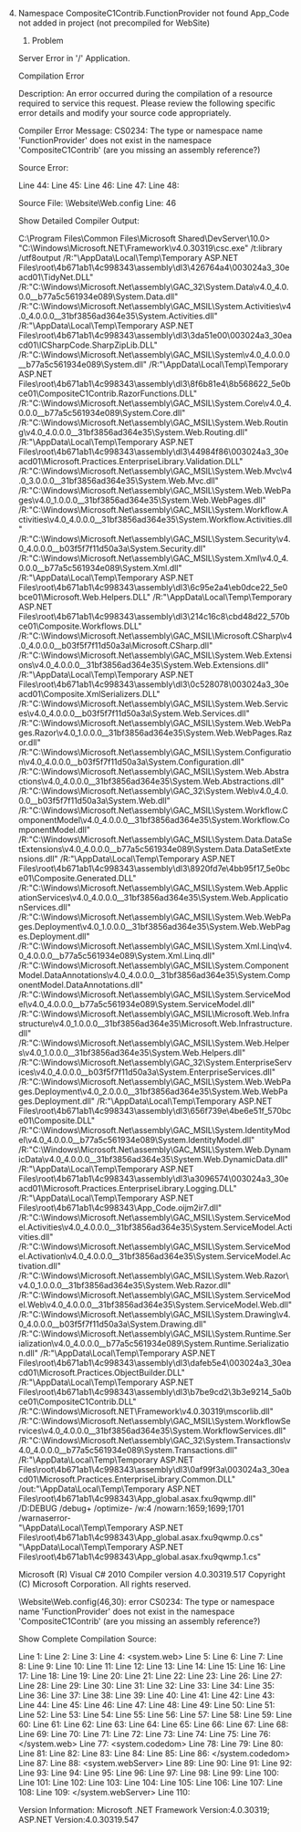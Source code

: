 4.	Namespace CompositeC1Contrib.FunctionProvider not found
	App_Code not added in project (not precompiled for WebSite)
	
	1.	Problem  
	
	Server Error in '/' Application.

	Compilation Error

	Description: An error occurred during the compilation of a resource required to 
	service this request. Please review the following specific error details and 
	modify your source code appropriately. 

	Compiler Error Message: CS0234: The type or namespace name 'FunctionProvider' 
	does not exist in the namespace 'CompositeC1Contrib' (are you missing an assembly 
	reference?)

	Source Error:


	Line 44: 		<add namespace="System.Web.Routing" />
	Line 45: 		<add namespace="System.Web.WebPages" />
	Line 46: 		<add namespace="CompositeC1Contrib.FunctionProvider" />
	Line 47: 	  </namespaces>
	Line 48: 	</pages>

	Source File: \Website\Web.config    Line: 46 


	Show Detailed Compiler Output:


	C:\Program Files\Common Files\Microsoft Shared\DevServer\10.0> 
	"C:\Windows\Microsoft.NET\Framework\v4.0.30319\csc.exe" /t:library /utf8output 
	/R:"\AppData\Local\Temp\Temporary ASP.NET Files\root\4b671ab1\4c998343\assembly\dl3\426764a4\003024a3_30eacd01\TidyNet.DLL" 
	/R:"C:\Windows\Microsoft.Net\assembly\GAC_32\System.Data\v4.0_4.0.0.0__b77a5c561934e089\System.Data.dll" 
	/R:"C:\Windows\Microsoft.Net\assembly\GAC_MSIL\System.Activities\v4.0_4.0.0.0__31bf3856ad364e35\System.Activities.dll" 
	/R:"\AppData\Local\Temp\Temporary ASP.NET Files\root\4b671ab1\4c998343\assembly\dl3\3da51e00\003024a3_30eacd01\ICSharpCode.SharpZipLib.DLL" 
	/R:"C:\Windows\Microsoft.Net\assembly\GAC_MSIL\System\v4.0_4.0.0.0__b77a5c561934e089\System.dll" 
	/R:"\AppData\Local\Temp\Temporary ASP.NET Files\root\4b671ab1\4c998343\assembly\dl3\8f6b81e4\8b568622_5e0bce01\CompositeC1Contrib.RazorFunctions.DLL" 
	/R:"C:\Windows\Microsoft.Net\assembly\GAC_MSIL\System.Core\v4.0_4.0.0.0__b77a5c561934e089\System.Core.dll" 
	/R:"C:\Windows\Microsoft.Net\assembly\GAC_MSIL\System.Web.Routing\v4.0_4.0.0.0__31bf3856ad364e35\System.Web.Routing.dll" 
	/R:"\AppData\Local\Temp\Temporary ASP.NET Files\root\4b671ab1\4c998343\assembly\dl3\44984f86\003024a3_30eacd01\Microsoft.Practices.EnterpriseLibrary.Validation.DLL" 
	/R:"C:\Windows\Microsoft.Net\assembly\GAC_MSIL\System.Web.Mvc\v4.0_3.0.0.0__31bf3856ad364e35\System.Web.Mvc.dll" 
	/R:"C:\Windows\Microsoft.Net\assembly\GAC_MSIL\System.Web.WebPages\v4.0_1.0.0.0__31bf3856ad364e35\System.Web.WebPages.dll" 
	/R:"C:\Windows\Microsoft.Net\assembly\GAC_MSIL\System.Workflow.Activities\v4.0_4.0.0.0__31bf3856ad364e35\System.Workflow.Activities.dll" 
	/R:"C:\Windows\Microsoft.Net\assembly\GAC_MSIL\System.Security\v4.0_4.0.0.0__b03f5f7f11d50a3a\System.Security.dll" 
	/R:"C:\Windows\Microsoft.Net\assembly\GAC_MSIL\System.Xml\v4.0_4.0.0.0__b77a5c561934e089\System.Xml.dll" 
	/R:"\AppData\Local\Temp\Temporary ASP.NET Files\root\4b671ab1\4c998343\assembly\dl3\6c95e2a4\eb0dce22_5e0bce01\Microsoft.Web.Helpers.DLL" 
	/R:"\AppData\Local\Temp\Temporary ASP.NET Files\root\4b671ab1\4c998343\assembly\dl3\214c16c8\cbd48d22_570bce01\Composite.Workflows.DLL" 
	/R:"C:\Windows\Microsoft.Net\assembly\GAC_MSIL\Microsoft.CSharp\v4.0_4.0.0.0__b03f5f7f11d50a3a\Microsoft.CSharp.dll" 
	/R:"C:\Windows\Microsoft.Net\assembly\GAC_MSIL\System.Web.Extensions\v4.0_4.0.0.0__31bf3856ad364e35\System.Web.Extensions.dll" 
	/R:"\AppData\Local\Temp\Temporary ASP.NET Files\root\4b671ab1\4c998343\assembly\dl3\0c528078\003024a3_30eacd01\Composite.XmlSerializers.DLL" 
	/R:"C:\Windows\Microsoft.Net\assembly\GAC_MSIL\System.Web.Services\v4.0_4.0.0.0__b03f5f7f11d50a3a\System.Web.Services.dll" 
	/R:"C:\Windows\Microsoft.Net\assembly\GAC_MSIL\System.Web.WebPages.Razor\v4.0_1.0.0.0__31bf3856ad364e35\System.Web.WebPages.Razor.dll" 
	/R:"C:\Windows\Microsoft.Net\assembly\GAC_MSIL\System.Configuration\v4.0_4.0.0.0__b03f5f7f11d50a3a\System.Configuration.dll" 
	/R:"C:\Windows\Microsoft.Net\assembly\GAC_MSIL\System.Web.Abstractions\v4.0_4.0.0.0__31bf3856ad364e35\System.Web.Abstractions.dll" 
	/R:"C:\Windows\Microsoft.Net\assembly\GAC_32\System.Web\v4.0_4.0.0.0__b03f5f7f11d50a3a\System.Web.dll" 
	/R:"C:\Windows\Microsoft.Net\assembly\GAC_MSIL\System.Workflow.ComponentModel\v4.0_4.0.0.0__31bf3856ad364e35\System.Workflow.ComponentModel.dll" 
	/R:"C:\Windows\Microsoft.Net\assembly\GAC_MSIL\System.Data.DataSetExtensions\v4.0_4.0.0.0__b77a5c561934e089\System.Data.DataSetExtensions.dll" 
	/R:"\AppData\Local\Temp\Temporary ASP.NET Files\root\4b671ab1\4c998343\assembly\dl3\8920fd7e\4bb95f17_5e0bce01\Composite.Generated.DLL" 
	/R:"C:\Windows\Microsoft.Net\assembly\GAC_MSIL\System.Web.ApplicationServices\v4.0_4.0.0.0__31bf3856ad364e35\System.Web.ApplicationServices.dll" 
	/R:"C:\Windows\Microsoft.Net\assembly\GAC_MSIL\System.Web.WebPages.Deployment\v4.0_1.0.0.0__31bf3856ad364e35\System.Web.WebPages.Deployment.dll" 
	/R:"C:\Windows\Microsoft.Net\assembly\GAC_MSIL\System.Xml.Linq\v4.0_4.0.0.0__b77a5c561934e089\System.Xml.Linq.dll" 
	/R:"C:\Windows\Microsoft.Net\assembly\GAC_MSIL\System.ComponentModel.DataAnnotations\v4.0_4.0.0.0__31bf3856ad364e35\System.ComponentModel.DataAnnotations.dll" 
	/R:"C:\Windows\Microsoft.Net\assembly\GAC_MSIL\System.ServiceModel\v4.0_4.0.0.0__b77a5c561934e089\System.ServiceModel.dll" 
	/R:"C:\Windows\Microsoft.Net\assembly\GAC_MSIL\Microsoft.Web.Infrastructure\v4.0_1.0.0.0__31bf3856ad364e35\Microsoft.Web.Infrastructure.dll" 
	/R:"C:\Windows\Microsoft.Net\assembly\GAC_MSIL\System.Web.Helpers\v4.0_1.0.0.0__31bf3856ad364e35\System.Web.Helpers.dll" 
	/R:"C:\Windows\Microsoft.Net\assembly\GAC_32\System.EnterpriseServices\v4.0_4.0.0.0__b03f5f7f11d50a3a\System.EnterpriseServices.dll" 
	/R:"C:\Windows\Microsoft.Net\assembly\GAC_MSIL\System.Web.WebPages.Deployment\v4.0_2.0.0.0__31bf3856ad364e35\System.Web.WebPages.Deployment.dll" 
	/R:"\AppData\Local\Temp\Temporary ASP.NET Files\root\4b671ab1\4c998343\assembly\dl3\656f739e\4be6e51f_570bce01\Composite.DLL" 
	/R:"C:\Windows\Microsoft.Net\assembly\GAC_MSIL\System.IdentityModel\v4.0_4.0.0.0__b77a5c561934e089\System.IdentityModel.dll" 
	/R:"C:\Windows\Microsoft.Net\assembly\GAC_MSIL\System.Web.DynamicData\v4.0_4.0.0.0__31bf3856ad364e35\System.Web.DynamicData.dll" 
	/R:"\AppData\Local\Temp\Temporary ASP.NET Files\root\4b671ab1\4c998343\assembly\dl3\a3096574\003024a3_30eacd01\Microsoft.Practices.EnterpriseLibrary.Logging.DLL" 
	/R:"\AppData\Local\Temp\Temporary ASP.NET Files\root\4b671ab1\4c998343\App_Code.oijm2ir7.dll" 
	/R:"C:\Windows\Microsoft.Net\assembly\GAC_MSIL\System.ServiceModel.Activities\v4.0_4.0.0.0__31bf3856ad364e35\System.ServiceModel.Activities.dll" 
	/R:"C:\Windows\Microsoft.Net\assembly\GAC_MSIL\System.ServiceModel.Activation\v4.0_4.0.0.0__31bf3856ad364e35\System.ServiceModel.Activation.dll" 
	/R:"C:\Windows\Microsoft.Net\assembly\GAC_MSIL\System.Web.Razor\v4.0_1.0.0.0__31bf3856ad364e35\System.Web.Razor.dll" 
	/R:"C:\Windows\Microsoft.Net\assembly\GAC_MSIL\System.ServiceModel.Web\v4.0_4.0.0.0__31bf3856ad364e35\System.ServiceModel.Web.dll" 
	/R:"C:\Windows\Microsoft.Net\assembly\GAC_MSIL\System.Drawing\v4.0_4.0.0.0__b03f5f7f11d50a3a\System.Drawing.dll" 
	/R:"C:\Windows\Microsoft.Net\assembly\GAC_MSIL\System.Runtime.Serialization\v4.0_4.0.0.0__b77a5c561934e089\System.Runtime.Serialization.dll" 
	/R:"\AppData\Local\Temp\Temporary ASP.NET Files\root\4b671ab1\4c998343\assembly\dl3\dafeb5e4\003024a3_30eacd01\Microsoft.Practices.ObjectBuilder.DLL" 
	/R:"\AppData\Local\Temp\Temporary ASP.NET Files\root\4b671ab1\4c998343\assembly\dl3\b7be9cd2\3b3e9214_5a0bce01\CompositeC1Contrib.DLL" 
	/R:"C:\Windows\Microsoft.NET\Framework\v4.0.30319\mscorlib.dll" /R:"C:\Windows\Microsoft.Net\assembly\GAC_MSIL\System.WorkflowServices\v4.0_4.0.0.0__31bf3856ad364e35\System.WorkflowServices.dll" 
	/R:"C:\Windows\Microsoft.Net\assembly\GAC_32\System.Transactions\v4.0_4.0.0.0__b77a5c561934e089\System.Transactions.dll" 
	/R:"\AppData\Local\Temp\Temporary ASP.NET Files\root\4b671ab1\4c998343\assembly\dl3\0af99f3a\003024a3_30eacd01\Microsoft.Practices.EnterpriseLibrary.Common.DLL" 
	/out:"\AppData\Local\Temp\Temporary ASP.NET Files\root\4b671ab1\4c998343\App_global.asax.fxu9qwmp.dll" 
	/D:DEBUG /debug+ /optimize- /w:4 /nowarn:1659;1699;1701 /warnaserror-  
	"\AppData\Local\Temp\Temporary ASP.NET Files\root\4b671ab1\4c998343\App_global.asax.fxu9qwmp.0.cs" 
	"\AppData\Local\Temp\Temporary ASP.NET Files\root\4b671ab1\4c998343\App_global.asax.fxu9qwmp.1.cs"


	Microsoft (R) Visual C# 2010 Compiler version 4.0.30319.517
	Copyright (C) Microsoft Corporation. All rights reserved.

	\Website\Web.config(46,30): error CS0234: The type or namespace name 'FunctionProvider' 
	does not exist in the namespace 'CompositeC1Contrib' (are you missing an assembly reference?)

	Show Complete Compilation Source:


	Line 1:    <?xml version="1.0" encoding="utf-8"?>
	Line 2:    <configuration>
	Line 3:      <!-- Hey Dev! Changing or removing existing elements in this file may cause functionality in Composite C1 to break -->
	Line 4:      <system.web>
	Line 5:    	<trust level="Full" />
	Line 6:    	<globalization requestEncoding="utf-8" responseEncoding="utf-8" />
	Line 7:    	<customErrors mode="Off">
	Line 8:    	  <error statusCode="404" redirect="Renderers/FileNotFoundHandler.ashx" />
	Line 9:    	</customErrors>
	Line 10:   	<compilation debug="true" targetFramework="4.0" optimizeCompilations="false">
	Line 11:   	  <assemblies>
	Line 12:   		<add assembly="System.Security, Version=4.0.0.0, Culture=neutral, PublicKeyToken=B03F5F7F11D50A3A" />
	Line 13:   		<add assembly="System.Workflow.ComponentModel, Version=4.0.0.0, Culture=neutral, PublicKeyToken=31BF3856AD364E35" />
	Line 14:   		<add assembly="System.Workflow.Activities, Version=4.0.0.0, Culture=neutral, PublicKeyToken=31bf3856ad364e35" />
	Line 15:   		<add assembly="System.Transactions, Version=4.0.0.0, Culture=neutral, PublicKeyToken=b77a5c561934e089" />
	Line 16:   		<add assembly="System.Web.Abstractions, Version=4.0.0.0, Culture=neutral, PublicKeyToken=31BF3856AD364E35" />
	Line 17:   		<add assembly="System.Web.Helpers, Version=1.0.0.0, Culture=neutral, PublicKeyToken=31BF3856AD364E35" />
	Line 18:   		<add assembly="System.Web.Routing, Version=4.0.0.0, Culture=neutral, PublicKeyToken=31BF3856AD364E35" />
	Line 19:   		<add assembly="System.Web.Mvc, Version=3.0.0.0, Culture=neutral, PublicKeyToken=31BF3856AD364E35" />
	Line 20:   		<add assembly="System.Web.WebPages, Version=1.0.0.0, Culture=neutral, PublicKeyToken=31BF3856AD364E35" />
	Line 21:   	  </assemblies>
	Line 22:   	  <buildProviders>
	Line 23:   		<!--
	Line 24:   		<add extension=".cshtml" type="System.Web.WebPages.Razor.RazorBuildProvider, System.Web.WebPages.Razor" />
	Line 25:   		-->
	Line 26:   		<add extension=".cshtml" type="CompositeC1Contrib.RazorFunctions.CompositeC1RazorBuildProvider, CompositeC1Contrib.RazorFunctions" />
	Line 27:   	  </buildProviders>
	Line 28:   	</compilation>
	Line 29:   	<httpRuntime maxRequestLength="20480" relaxedUrlToFileSystemMapping="true" requestPathInvalidCharacters="&lt;,&gt;,*,%,&amp;,\,?" />
	Line 30:   	<!-- colon removed from @requestPathInvalidCharacters -->
	Line 31:   	<xhtmlConformance mode="Strict" />
	Line 32:   	<trace enabled="false" traceMode="SortByTime" requestLimit="100" writeToDiagnosticsTrace="false" pageOutput="true" />
	Line 33:   	<pages controlRenderingCompatibilityVersion="3.5" clientIDMode="AutoID">
	Line 34:   	  <controls>
	Line 35:   		<add tagPrefix="f" namespace="Composite.Plugins.PageTemplates.MasterPages.Controls.Functions" assembly="Composite" />
	Line 36:   		<add tagPrefix="c1" namespace="Composite.Plugins.PageTemplates.MasterPages.Controls.Rendering" assembly="Composite" />
	Line 37:   		<add tagPrefix="rendering" namespace="CompositeC1Contrib.Web.UI.Rendering" assembly="CompositeC1Contrib" />
	Line 38:   	  </controls>
	Line 39:   	  <namespaces>
	Line 40:   		<add namespace="System.Web.Helpers" />
	Line 41:   		<add namespace="System.Web.Mvc" />
	Line 42:   		<add namespace="System.Web.Mvc.Ajax" />
	Line 43:   		<add namespace="System.Web.Mvc.Html" />
	Line 44:   		<add namespace="System.Web.Routing" />
	Line 45:   		<add namespace="System.Web.WebPages" />
	Line 46:   		<add namespace="CompositeC1Contrib.FunctionProvider" />
	Line 47:   	  </namespaces>
	Line 48:   	</pages>
	Line 49:   	<!--  IIS6 & IIS7 Clasic mode -->
	Line 50:   	<httpModules>
	Line 51:   	  <add name="LoggerHostnameHandler" type="Composite.Core.WebClient.Logging.WCF.LoggerHostnameHandler, Composite" />
	Line 52:   	  <add name="ApplicationOfflineCheck" type="Composite.Core.Application.ApplicationOfflineCheckHttpModule, Composite" />
	Line 53:   	  <add name="AjaxResponseHandler" type="Composite.Core.WebClient.Ajax.AjaxResponseHttpModule, Composite" />
	Line 54:   	  <add name="CompositeAdministrativeResponseFilter" type="Composite.Core.WebClient.HttpModules.AdministrativeResponseFilterHttpModule, Composite" />
	Line 55:   	  <add name="CompositeAdministrativeAuthorization" type="Composite.Core.WebClient.HttpModules.AdministrativeAuthorizationHttpModule, Composite" />
	Line 56:   	  <add name="CompositeRequestInterceptor" type="Composite.Core.WebClient.Renderings.RequestInterceptorHttpModule, Composite" />
	Line 57:   	  <add name="CompositeAdministrativeDataScopeSetter" type="Composite.Core.WebClient.HttpModules.AdministrativeDataScopeSetterHttpModule, Composite" />
	Line 58:   	  <add name="CompositeAdministrativeCultureSetter" type="Composite.Core.WebClient.HttpModules.AdministrativeCultureSetterHttpModule, Composite" />
	Line 59:   	</httpModules>
	Line 60:   	<caching>
	Line 61:   	  <outputCacheSettings>
	Line 62:   		<outputCacheProfiles>
	Line 63:   		  <add name="C1Page" duration="0" varyByCustom="C1Page" varyByParam="*" />
	Line 64:   		</outputCacheProfiles>
	Line 65:   	  </outputCacheSettings>
	Line 66:   	</caching>
	Line 67:   	<httpHandlers>
	Line 68:   	  <add verb="GET" path="sitemap.xml" type="Composite.AspNet.SiteMapHandler, Composite" />
	Line 69:   	  <add verb="*" path="Renderers/Page.aspx" type="CompositeC1Contrib.Web.UI.CompositeC1Page, CompositeC1Contrib" />
	Line 70:   	</httpHandlers>
	Line 71:   	<siteMap defaultProvider="CompositeC1">
	Line 72:   	  <providers>
	Line 73:   		<add name="CompositeC1" type="Composite.AspNet.CompositeC1SiteMapProvider, Composite" />
	Line 74:   	  </providers>
	Line 75:   	</siteMap>
	Line 76:     </system.web>
	Line 77:     <system.codedom>
	Line 78:   	<compilers>
	Line 79:   	  <compiler language="c#;cs;csharp" extension=".cs" compilerOptions="/warnaserror-" warningLevel="4" type="Microsoft.CSharp.CSharpCodeProvider, System, Version=4.0.0.0, Culture=neutral, PublicKeyToken=b77a5c561934e089">
	Line 80:   		<providerOption name="CompilerVersion" value="v4.0" />
	Line 81:   	  </compiler>
	Line 82:   	  <compiler language="vb;vbs;visualbasic;vbscript" extension=".vb" compilerOptions="/optioninfer+" type="Microsoft.VisualBasic.VBCodeProvider, System, Version=4.0.0.0, Culture=neutral, PublicKeyToken=b77a5c561934e089">
	Line 83:   		<providerOption name="CompilerVersion" value="v4.0" />
	Line 84:   	  </compiler>
	Line 85:   	</compilers>
	Line 86:     </system.codedom>
	Line 87:     <!-- IIS7 Intergrated mode configuration -->
	Line 88:     <system.webServer>
	Line 89:   	<validation validateIntegratedModeConfiguration="false" />
	Line 90:   	<modules runAllManagedModulesForAllRequests="true">
	Line 91:   	  <remove name="UrlRoutingModule" />
	Line 92:   	  <add name="LoggerHostnameHandler" type="Composite.Core.WebClient.Logging.WCF.LoggerHostnameHandler, Composite" />
	Line 93:   	  <add name="ApplicationOfflineCheck" type="Composite.Core.Application.ApplicationOfflineCheckHttpModule, Composite" />
	Line 94:   	  <add name="AjaxResponseHandler" type="Composite.Core.WebClient.Ajax.AjaxResponseHttpModule, Composite" />
	Line 95:   	  <add name="CompositeAdministrativeResponseFilter" type="Composite.Core.WebClient.HttpModules.AdministrativeResponseFilterHttpModule, Composite" />
	Line 96:   	  <add name="CompositeAdministrativeAuthorization" type="Composite.Core.WebClient.HttpModules.AdministrativeAuthorizationHttpModule, Composite" />
	Line 97:   	  <add name="CompositeRequestInterceptor" type="Composite.Core.WebClient.Renderings.RequestInterceptorHttpModule, Composite" />
	Line 98:   	  <add name="CompositeAdministrativeDataScopeSetter" type="Composite.Core.WebClient.HttpModules.AdministrativeDataScopeSetterHttpModule, Composite" />
	Line 99:   	  <add name="CompositeAdministrativeCultureSetter" type="Composite.Core.WebClient.HttpModules.AdministrativeCultureSetterHttpModule, Composite" />
	Line 100:  	  <add name="UrlRoutingModule" type="System.Web.Routing.UrlRoutingModule, System.Web, Version=4.0.0.0, Culture=neutral, PublicKeyToken=b03f5f7f11d50a3a" />
	Line 101:  	</modules>
	Line 102:  	<handlers>
	Line 103:  	  <add name="SiteMap" verb="GET" path="sitemap.xml" type="Composite.AspNet.SiteMapHandler, Composite" />
	Line 104:  	  <add name="Wildcard ASP.NET mapping" preCondition="classicMode,runtimeVersionv4.0,bitness32" path="*" verb="*" modules="IsapiModule" scriptProcessor="%windir%\Microsoft.NET\Framework\v4.0.30319\aspnet_isapi.dll" resourceType="Unspecified" requireAccess="None" />
	Line 105:  	  <add name="Wildcard ASP.NET mapping (x64)" preCondition="classicMode,runtimeVersionv4.0,bitness64" path="*" verb="*" modules="IsapiModule" scriptProcessor="%windir%\Microsoft.NET\Framework64\v4.0.30319\aspnet_isapi.dll" resourceType="Unspecified" requireAccess="None" />
	Line 106:  	  <add name="UrlRoutingHandler" preCondition="integratedMode" verb="*" path="UrlRouting.axd" type="System.Web.HttpForbiddenHandler, System.Web, Version=2.0.0.0, Culture=neutral, PublicKeyToken=b03f5f7f11d50a3a" />
	Line 107:  	  <add name="CompositePage" verb="*" path="Renderers/Page.aspx" type="CompositeC1Contrib.Web.UI.CompositeC1Page, CompositeC1Contrib" />
	Line 108:  	</handlers>
	Line 109:    </system.webServer>
	Line 110:  </configuration>


	Version Information: Microsoft .NET Framework Version:4.0.30319; ASP.NET Version:4.0.30319.547		
